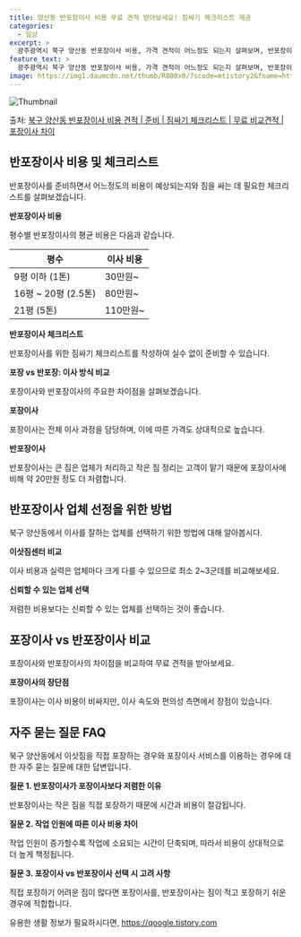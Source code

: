 ```yaml
---
title: 양산동 반포장이사 비용 무료 견적 받아보세요! 짐싸기 체크리스트 제공
categories:
  - 일상
excerpt: >
  광주광역시 북구 양산동 반포장이사 비용, 가격 견적이 어느정도 되는지 살펴보며, 반포장이사를 준비함에 있어 짐싸기 준비 체크리스트가 무엇인지 보겠습니다. 마지막으로 포장이사와 차이점을 통해 무료 비교견적으로 어떤 것이 더 합리적인 선택인지 공유 드립니다.북구 양산동 포장이사 견적 샘플 보기 👈 클릭북구 양산동 포장이사 가격 살펴보기 👈 클릭북구 양산동 반포장이사 평균 이사 비용평수북구 양산동 평균 이사 비용원룸 이사9평 이하 (1톤)30만원~투룸/쓰리룸 이사16평 ~ 20평 (2.5톤)80만원~쓰리룸 이사21평 (5톤) ~110만원~우리집 무료 이사견적 받기 👈 클릭포장 vs 반포장: 둘 사이의 주요한 차이점이사의 두 가지 방법인 포장과 반포장의 가장 큰 차이점은 무엇일까요?포장이사는 전체 이사 과..
feature_text: >
  광주광역시 북구 양산동 반포장이사 비용, 가격 견적이 어느정도 되는지 살펴보며, 반포장이사를 준비함에 있어 짐싸기 준비 체크리스트가 무엇인지 보겠습니다. 마지막으로 포장이사와 차이점을 통해 무료 비교견적으로 어떤 것이 더 합리적인 선택인지 공유 드립니다.북구 양산동 포장이사 견적 샘플 보기 👈 클릭북구 양산동 포장이사 가격 살펴보기 👈 클릭북구 양산동 반포장이사 평균 이사 비용평수북구 양산동 평균 이사 비용원룸 이사9평 이하 (1톤)30만원~투룸/쓰리룸 이사16평 ~ 20평 (2.5톤)80만원~쓰리룸 이사21평 (5톤) ~110만원~우리집 무료 이사견적 받기 👈 클릭포장 vs 반포장: 둘 사이의 주요한 차이점이사의 두 가지 방법인 포장과 반포장의 가장 큰 차이점은 무엇일까요?포장이사는 전체 이사 과..
image: https://img1.daumcdn.net/thumb/R800x0/?scode=mtistory2&fname=https%3A%2F%2Fblog.kakaocdn.net%2Fdn%2FPkCDw%2FbtsHdudLKMo%2F5jUwlQlRkKhlFPcGqyfkxk%2Fimg.webp
---
```


![Thumbnail](https://img1.daumcdn.net/thumb/R800x0/?scode=mtistory2&fname=https%3A%2F%2Fblog.kakaocdn.net%2Fdn%2FPkCDw%2FbtsHdudLKMo%2F5jUwlQlRkKhlFPcGqyfkxk%2Fimg.webp)

<p>출처: <a href="https://qoogle.tistory.com/9551" rel="dofollow">북구 양산동 반포장이사 비용 견적 | 준비 | 짐싸기 체크리스트 | 무료 비교견적 | 포장이사 차이</a> </p>

## 반포장이사 비용 및 체크리스트

반포장이사를 준비하면서 어느정도의 비용이 예상되는지와 짐을 싸는 데 필요한 체크리스트를 살펴보겠습니다.

**반포장이사 비용**

평수별 반포장이사의 평균 비용은 다음과 같습니다.

**평수** | **이사 비용**  
---|---  
9평 이하 (1톤) | 30만원~  
16평 ~ 20평 (2.5톤) | 80만원~  
21평 (5톤) | 110만원~  
**반포장이사 체크리스트**

반포장이사를 위한 짐싸기 체크리스트를 작성하여 실수 없이 준비할 수 있습니다.

**포장 vs 반포장: 이사 방식 비교**

포장이사와 반포장이사의 주요한 차이점을 살펴보겠습니다.

**포장이사**

포장이사는 전체 이사 과정을 담당하며, 이에 따른 가격도 상대적으로 높습니다.

**반포장이사**

반포장이사는 큰 짐은 업체가 처리하고 작은 짐 정리는 고객이 맡기 때문에 포장이사에 비해 약 20만원 정도 더 저렴합니다.

## 반포장이사 업체 선정을 위한 방법

북구 양산동에서 이사를 잘하는 업체를 선택하기 위한 방법에 대해 알아봅시다.

**이삿짐센터 비교**

이사 비용과 실력은 업체마다 크게 다를 수 있으므로 최소 2~3군데를 비교해보세요.

**신뢰할 수 있는 업체 선택**

저렴한 비용보다는 신뢰할 수 있는 업체를 선택하는 것이 좋습니다.

## 포장이사 vs 반포장이사 비교

포장이사와 반포장이사의 차이점을 비교하여 무료 견적을 받아보세요.

**포장이사의 장단점**

포장이사는 이사 비용이 비싸지만, 이사 속도와 편의성 측면에서 장점이 있습니다.

## 자주 묻는 질문 FAQ

북구 양산동에서 이삿짐을 직접 포장하는 경우와 포장이사 서비스를 이용하는 경우에 대한 자주 묻는 질문에 대한 답변입니다.

**질문 1. 반포장이사가 포장이사보다 저렴한 이유**

반포장이사는 작은 짐을 직접 포장하기 때문에 시간과 비용이 절감됩니다.

**질문 2. 작업 인원에 따른 이사 비용 차이**

작업 인원이 증가할수록 작업에 소요되는 시간이 단축되며, 따라서 비용이 상대적으로 더 높게 책정됩니다.

**질문 3. 포장이사 vs 반포장이사 선택 시 고려 사항**

직접 포장하기 어려운 짐이 많다면 포장이사를, 반포장이사는 짐이 적고 포장하기 쉬운 경우에 적합합니다.

 

유용한 생활 정보가 필요하시다면, <a href="https://qoogle.tistory.com" rel="dofollow">https://qoogle.tistory.com</a>


